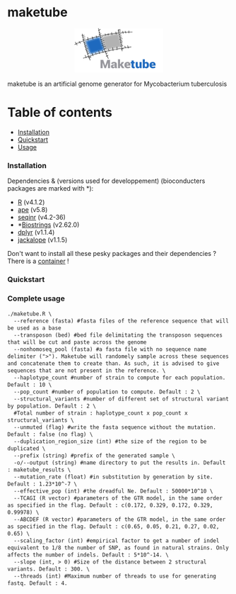 
# maketube
<p align="center">
<img src="/maketube_logo.png" width="200" height="100">
</p>

maketube is an artificial genome generator for Mycobacterium tuberculosis

Table of contents
=================

<!--ts-->
   * [Installation](#install)
   * [Quickstart](#quickstart)
   * [Usage](#usage)

### <a name="install"></a>Installation

Dependencies & (versions used for developpement) (bioconducters packages are marked with *):
- [R](https://www.r-project.org/) (v4.1.2)
- [ape](https://cran.r-project.org/web/packages/ape/index.html) (v5.8)
- [seqinr](https://cran.r-project.org/web/packages/seqinr/index.html) (v4.2-36)
- *[Biostrings](https://bioconductor.org/packages/release/bioc/html/Biostrings.html) (v2.62.0)
- [dplyr](https://cran.r-project.org/web/packages/dplyr/index.html) (v1.1.4)
- [jackalope](https://cran.r-project.org/web/packages/jackalope/index.html) (v1.1.5)

Don't want to install all these pesky packages and their dependencies ? There is a [container](https://hub.docker.com/r/alemeur/maketube) !

### <a name="quickstart"></a>Quickstart


### <a name="usage"></a>Complete usage
```
./maketube.R \
  --reference (fasta) #fasta files of the reference sequence that will be used as a base
  --transposon (bed) #bed file delimitating the transposon sequences that will be cut and paste across the genome
  --nonhomoseq_pool (fasta) #a fasta file with no sequence name delimiter (">"). Maketube will randomely sample across these sequences and concatenate them to create than. As such, it is advised to give sequences that are not present in the reference. \
  --haplotype_count #number of strain to compute for each population. Default : 10 \
  --pop_count #number of population to compute. Default : 2 \
  --structural_variants #number of different set of structural variant by population. Default : 2 \
  #Total number of strain : haplotype_count x pop_count x structural_variants \
  --unmuted (flag) #write the fasta sequence without the mutation. Default : false (no flag) \
  --duplication_region_size (int) #the size of the region to be duplicated \
  --prefix (string) #prefix of the generated sample \
  -o/--output (string) #name directory to put the results in. Default : maketube_results \
  --mutation_rate (float) #in substitution by generation by site. Default : 1.23*10^-7 \
  --effective_pop (int) #the dreadful Ne. Default : 50000*10^10 \
  --TCAGI (R vector) #parameters of the GTR model, in the same order as specified in the flag. Default : c(0.172, 0.329, 0.172, 0.329, 0.99978) \
  --ABCDEF (R vector) #parameters of the GTR model, in the same order as specified in the flag. Default : c(0.65, 0.05, 0.21, 0.27, 0.02, 0.65) \
  --scaling_factor (int) #empirical factor to get a number of indel equivalent to 1/8 the number of SNP, as found in natural strains. Only affects the number of indels. Default : 5*10^-14. \
  --slope (int, > 0) #Size of the distance between 2 structural variants. Default : 300. \
  --threads (int) #Maximum number of threads to use for generating fastq. Default : 4.
```
